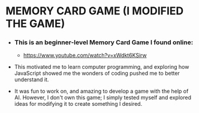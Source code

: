 # MEMORY CARD GAME (I MODIFIED THE GAME)

* ### This is an beginner-level Memory Card Game I found online: 
    - https://www.youtube.com/watch?v=xWdkt6KSirw

* This motivated me to learn computer programming, and exploring how JavaScript showed me the wonders of coding pushed me to better understand it. 

* It was fun to work on, and amazing to develop a game with the help of AI. However, I don't own this game; I simply tested myself and explored ideas for modifying it to create something I desired.
